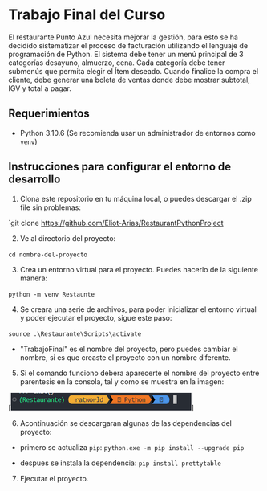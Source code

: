 # Trabajo Final del Curso

El restaurante Punto Azul necesita mejorar la gestión, para esto se ha decidido sistematizar 
el proceso de facturación utilizando el lenguaje de programación de Python. El sistema debe 
tener un menú principal de 3 categorías desayuno, almuerzo, cena. Cada categoría debe 
tener submenús que permita elegir el Ítem deseado. Cuando finalice la compra el cliente, 
debe generar una boleta de ventas donde debe mostrar subtotal, IGV y total a pagar.

## Requerimientos

- Python 3.10.6 (Se recomienda usar un administrador de entornos como `venv`)

## Instrucciones para configurar el entorno de desarrollo

1. Clona este repositorio en tu máquina local, o puedes descargar el .zip file sin problemas:

`git clone <https://github.com/Eliot-Arias/RestaurantPythonProject>

2. Ve al directorio del proyecto:

`cd nombre-del-proyecto`

3. Crea un entorno virtual para el proyecto. Puedes hacerlo de la siguiente manera:

`python -m venv Restaunte`

4. Se creara una serie de archivos, para poder inicializar el entorno virtual y poder ejecutar el proyecto, sigue este paso:

`source .\Restaurante\Scripts\activate`

- "TrabajoFinal" es el nombre del proyecto, pero puedes cambiar el nombre, si es que creaste el proyecto con un nombre diferente.

5. Si el comando funciono debera aparecerte el nombre del proyecto entre parentesis en la consola, tal y como se muestra en la imagen:

[![Imagen referencial](entorno.png)]

6. Acontinuación se descargaran algunas de las dependencias del proyecto:

- primero se actualiza `pip`: `python.exe -m pip install --upgrade pip`

- despues se instala la dependencia: `pip install prettytable`

7. Ejecutar el proyecto.

